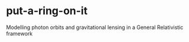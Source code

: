 # put-a-ring-on-it
Modelling photon orbits and gravitational lensing in a General Relativistic framework
